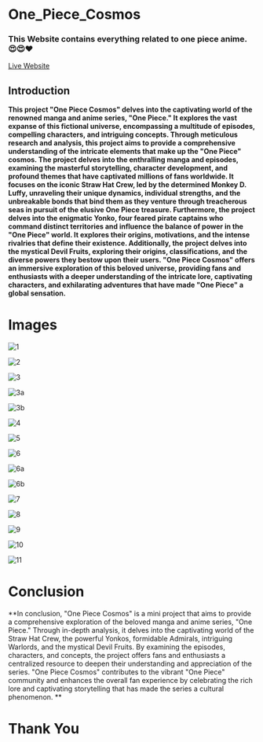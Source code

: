 # One_Piece_Cosmos
### This Website contains everything related to one piece anime.😍😍❤
[Live Website](https://punith-kk.github.io/One_Piece_Cosmos/AnimatedAnimals-master/index2.html "From Punith.K.K")

## Introduction
**This project "One Piece Cosmos" delves into the captivating world of the renowned manga and anime series, "One Piece." It explores the vast expanse of this fictional universe, encompassing a multitude of episodes, compelling characters, and intriguing concepts. Through meticulous research and analysis, this project aims to provide a comprehensive understanding of the intricate elements that make up the "One Piece" cosmos.
The project delves into the enthralling manga and episodes, examining the masterful storytelling, character development, and profound themes that have captivated millions of fans worldwide. It focuses on the iconic Straw Hat Crew, led by the determined Monkey D. Luffy, unraveling their unique dynamics, individual strengths, and the unbreakable bonds that bind them as they venture through treacherous seas in pursuit of the elusive One Piece treasure.
Furthermore, the project delves into the enigmatic Yonko, four feared pirate captains who command distinct territories and influence the balance of power in the "One Piece" world. It explores their origins, motivations, and the intense rivalries that define their existence.
Additionally, the project delves into the mystical Devil Fruits, exploring their origins, classifications, and the diverse powers they bestow upon their users.
"One Piece Cosmos" offers an immersive exploration of this beloved universe, providing fans and enthusiasts with a deeper understanding of the intricate lore, captivating characters, and exhilarating adventures that have made "One Piece" a global sensation.**

# Images

![1](https://github.com/Punith-KK/One_Piece_Cosmos/assets/118302022/341fc1be-d98b-47ce-a8d9-adfa10175057)


![2](https://github.com/Punith-KK/One_Piece_Cosmos/assets/118302022/db39b2a6-f5ab-48f2-b267-36ac4d0e0efe)


![3](https://github.com/Punith-KK/One_Piece_Cosmos/assets/118302022/5792062d-a9d0-4afb-a690-13018d36e346)

![3a](https://github.com/Punith-KK/One_Piece_Cosmos/assets/118302022/86efa93b-df40-41cf-9fbe-9a2363d1710f)

![3b](https://github.com/Punith-KK/One_Piece_Cosmos/assets/118302022/1081b3dd-8752-4bcc-958b-bb7758ddfcf6)


![4](https://github.com/Punith-KK/One_Piece_Cosmos/assets/118302022/a23e3e4b-7569-4a68-a33c-264f9e3cd83b)


![5](https://github.com/Punith-KK/One_Piece_Cosmos/assets/118302022/257ac3f5-c390-40cb-8d02-86227af81b94)


![6](https://github.com/Punith-KK/One_Piece_Cosmos/assets/118302022/ccd324fc-5935-42c5-9a9e-84644ee4674f)

![6a](https://github.com/Punith-KK/One_Piece_Cosmos/assets/118302022/8d322da3-ee50-45a1-ae68-7d990dc1ec03)

![6b](https://github.com/Punith-KK/One_Piece_Cosmos/assets/118302022/252262ad-594c-4372-b338-479a38faa907)


![7](https://github.com/Punith-KK/One_Piece_Cosmos/assets/118302022/40198f70-cbe5-4fa0-a78f-b0aa0c04fc8d)


![8](https://github.com/Punith-KK/One_Piece_Cosmos/assets/118302022/5eae3e49-2a48-4ab9-8e21-562cc901861c)


![9](https://github.com/Punith-KK/One_Piece_Cosmos/assets/118302022/c093ebd5-caa0-4d6d-a1d7-c53839496750)


![10](https://github.com/Punith-KK/One_Piece_Cosmos/assets/118302022/1cb1f1ae-5dfd-48c9-92aa-fb5c3d7add3e)


![11](https://github.com/Punith-KK/One_Piece_Cosmos/assets/118302022/a9c1a9a1-b462-4f1a-823d-d33747bfb8f8)

# Conclusion
**In conclusion, "One Piece Cosmos" is a mini project that aims to provide a comprehensive exploration of the beloved manga and anime series, "One Piece." Through in-depth analysis, it delves into the captivating world of the Straw Hat Crew, the powerful Yonkos, formidable Admirals, intriguing Warlords, and the mystical Devil Fruits. By examining the episodes, characters, and concepts, the project offers fans and enthusiasts a centralized resource to deepen their understanding and appreciation of the series. "One Piece Cosmos" contributes to the vibrant "One Piece" community and enhances the overall fan experience by celebrating the rich lore and captivating storytelling that has made the series a cultural phenomenon. **
# Thank You
